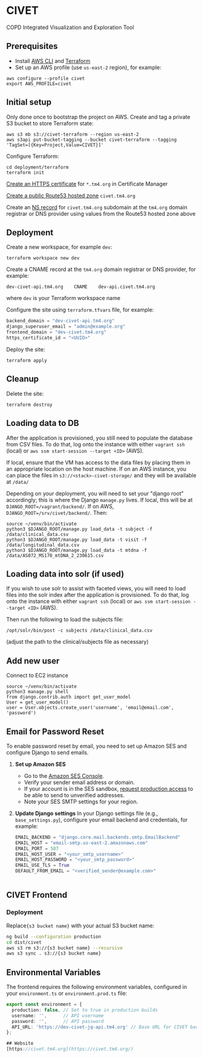 # CIVET
COPD Integrated Visualization and Exploration Tool

## Prerequisites
* Install [AWS CLI](https://docs.aws.amazon.com/cli/latest/userguide/getting-started-install.html) and [Terraform](https://developer.hashicorp.com/terraform/downloads)
* Set up an AWS profile (use `us-east-2` region), for example:
```shell
aws configure --profile civet
export AWS_PROFILE=civet
```

## Initial setup
Only done once to bootstrap the project on AWS. Create and tag a private S3 bucket to store Terraform state:
```shell
aws s3 mb s3://civet-terraform --region us-east-2
aws s3api put-bucket-tagging --bucket civet-terraform --tagging 'TagSet=[{Key=Project,Value=CIVET}]'
```
Configure Terraform:
```shell
cd deployment/terraform
terraform init
```
[Create an HTTPS certificate](https://docs.aws.amazon.com/acm/latest/userguide/gs-acm-request-public.html) for `*.tm4.org` in Certificate Manager

[Create a public Route53 hosted zone](https://docs.aws.amazon.com/Route53/latest/DeveloperGuide/CreatingHostedZone.html) `civet.tm4.org`

Create an [NS record](https://www.cloudflare.com/learning/dns/dns-records/dns-ns-record/) for `civet.tm4.org` subdomain at the `tm4.org` domain registrar or DNS provider using values from the Route53 hosted zone above

## Deployment
Create a new workspace, for example `dev`:
```shell
terraform workspace new dev
```
Create a CNAME record at the `tm4.org` domain registrar or DNS provider, for example:
```
dev-civet-api.tm4.org    CNAME    dev-api.civet.tm4.org
```
where `dev` is your Terraform workspace name

Configure the site using `terraform.tfvars` file, for example:
```terraform
backend_domain = "dev-civet-api.tm4.org"
django_superuser_email = "admin@example.org"
frontend_domain = "dev-civet.tm4.org"
https_certificate_id = "<UUID>"
```
Deploy the site:
```shell
terraform apply
```

## Cleanup
Delete the site:
```shell
terraform destroy
```

## Loading data to DB

After the application is provisioned, you still need to populate the database from CSV files. To do that, log onto the instance with either `vagrant ssh` (local) or `aws ssm start-session --target <ID>` (AWS).

If local, ensure that the VM has access to the data files by placing them in an appropriate location on the host machine. If on an AWS instance, you can place the files in `s3://<stack>-civet-storage/` and they will be available at `/data/`

Depending on your deployment, you will need to set your "django root" accordingly; this is where the Django `manage.py` lives. If local, this will be at `DJANGO_ROOT=/vagrant/backend/`. If on AWS, `DJANGO_ROOT=/srv/civet/backend/`. Then:
```
source ~/venv/bin/activate
python3 $DJANGO_ROOT/manage.py load_data -t subject -f /data/clinical_data.csv
python3 $DJANGO_ROOT/manage.py load_data -t visit -f /data/longitudinal_data.csv
python3 $DJANGO_ROOT/manage.py load_data -t mtdna -f /data/AS072_MS170_mtDNA_2_230615.csv
```

## Loading data into solr (if used)

If you wish to use solr to assist with faceted views, you will need to load files into the solr index after the application is provisioned. To do that, log onto the instance with either `vagrant ssh` (local) or `aws ssm start-session --target <ID>` (AWS).

Then run the following to load the subjects file:
```
/opt/solr/bin/post -c subjects /data/clinical_data.csv
```
(adjust the path to the clinical/subjects file as necessary)


## Add new user
Connect to EC2 instance
```
source ~/venv/bin/activate
python3 manage.py shell
from django.contrib.auth import get_user_model
User = get_user_model()
user = User.objects.create_user('username', 'email@email.com', 'password')
```

## Email for Password Reset
To enable password reset by email, you need to set up Amazon SES and configure Django to send emails.
1. **Set up Amazon SES**
   - Go to the [Amazon SES Console](https://console.aws.amazon.com/ses/home).
   - Verify your sender email address or domain.
   - If your account is in the SES sandbox, [request production access](https://docs.aws.amazon.com/ses/latest/dg/request-production-access.html) to be able to send to unverified addresses.
   - Note your SES SMTP settings for your region.

2. **Update Django settings**
   In your Django settings file (e.g., `base_settings.py`), configure your email backend and credentials, for example:

   ```python
   EMAIL_BACKEND = "django.core.mail.backends.smtp.EmailBackend"
   EMAIL_HOST = "email-smtp.us-east-2.amazonaws.com"
   EMAIL_PORT = 587
   EMAIL_HOST_USER = "<your_smtp_username>"
   EMAIL_HOST_PASSWORD = "<your_smtp_password>"
   EMAIL_USE_TLS = True
   DEFAULT_FROM_EMAIL = "<verified_sender@example.com>"



## CIVET Frontend


### Deployment

Replace`{s3 bucket name}` with your actual S3 bucket name:

```bash
ng build --configuration production
cd dist/civet
aws s3 rm s3://{s3 bucket name} --recursive
aws s3 sync . s3://{s3 bucket name}
```

## Environmental Variables
The frontend requires the following environment variables, configured in your `environment.ts` or `environment.prod.ts` file:

```typescript
export const environment = {
  production: false, // Set to true in production builds
  username: '',      // API username
  password: '',      // API password
  API_URL: 'https://dev-civet-jq-api.tm4.org' // Base URL for CIVET backend API
};

## Website
[https://civet.tm4.org](https://civet.tm4.org/)